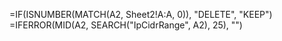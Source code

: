 
=IF(ISNUMBER(MATCH(A2, Sheet2!A:A, 0)), "DELETE", "KEEP")
=IFERROR(MID(A2, SEARCH("IpCidrRange", A2), 25), "")
